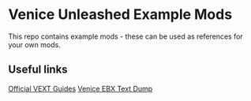 # Venice Unleashed Example Mods

This repo contains example mods - these can be used as references for your own mods.

## Useful links
[Official VEXT Guides](https://docs.veniceunleashed.net/vext/guides/)
[Venice EBX Text Dump](https://github.com/EmulatorNexus/Venice-EBX)
 